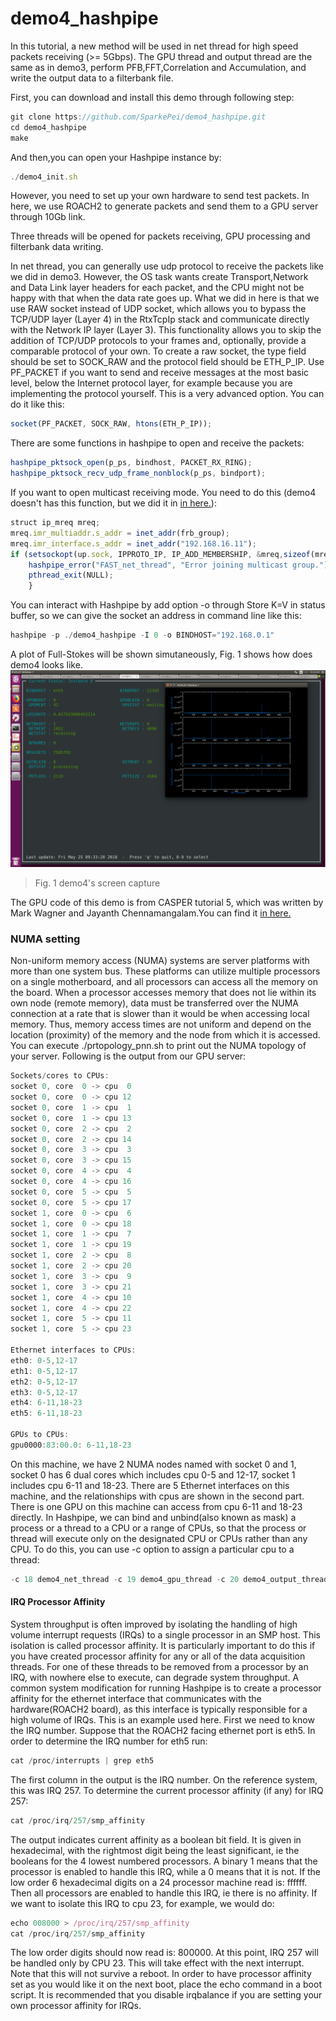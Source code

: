 # demo4_hashpipe
In this tutorial, a new method will be used in net thread for high speed packets receiving (>= 5Gbps). The GPU thread and output thread are the same as in demo3,  perform PFB,FFT,Correlation and Accumulation, and write the output data to a filterbank file.

First, you can download and install this demo through following step:
```javascript
git clone https://github.com/SparkePei/demo4_hashpipe.git
cd demo4_hashpipe
make
```
And then,you can open your Hashpipe instance by:
```javascript
./demo4_init.sh
```
However, you need to set up your own hardware to send test packets. In here, we use ROACH2 to generate packets and send them to a GPU server through 10Gb link.

Three threads will be opened for packets receiving, GPU processing and filterbank data writing.

In net thread, you can generally use udp protocol to receive the packets like we did in demo3. However, the OS task wants create Transport,Network and Data Link layer headers for each packet, and the CPU might not be happy with that when the data rate goes up. What we did in here is that we use RAW socket instead of UDP socket, which allows you to bypass the TCP/UDP layer (Layer 4) in the RtxTcpIp stack and communicate directly with the Network IP layer (Layer 3). This functionality allows you to skip the addition of TCP/UDP protocols to your frames and, optionally, provide a comparable protocol of your own.
To create a raw socket, the type field should be set to SOCK_RAW and the protocol field should be ETH_P_IP.
Use PF_PACKET if you want to send and receive messages at the most basic level, below the Internet protocol layer, for example because you are implementing the protocol yourself.  This is a very advanced option. You can do it like this:
```javascript
socket(PF_PACKET, SOCK_RAW, htons(ETH_P_IP));
```
There are some functions in hashpipe to open and receive the packets:
```javascript
hashpipe_pktsock_open(p_ps, bindhost, PACKET_RX_RING);
hashpipe_pktsock_recv_udp_frame_nonblock(p_ps, bindport);
```
If you want to open multicast receiving mode. You need to do this (demo4 doesn't has this function, but we did it in [in here.](https://github.com/SparkePei/FAST_hashpipe)):
```javascript
struct ip_mreq mreq;
mreq.imr_multiaddr.s_addr = inet_addr(frb_group);
mreq.imr_interface.s_addr = inet_addr("192.168.16.11");
if (setsockopt(up.sock, IPPROTO_IP, IP_ADD_MEMBERSHIP, &mreq,sizeof(mreq)) < 0) {
    hashpipe_error("FAST_net_thread", "Error joining multicast group.");
    pthread_exit(NULL);
    }
```
You can interact with Hashpipe by add option -o through Store K=V in status buffer, so we can give the socket an address in command line like this:
```javascript
hashpipe -p ./demo4_hashpipe -I 0 -o BINDHOST="192.168.0.1"
```
A plot of Full-Stokes will be shown simutaneously, Fig. 1 shows how does demo4 looks like.
![demo4 screen](demo4-screen.png)
> Fig. 1 demo4's screen capture

The GPU code of this demo is from CASPER tutorial 5, which was written by Mark Wagner and Jayanth Chennamangalam.You can find it [in here.](https://casper.berkeley.edu/wiki/Tutorial_5:_Heterogeneous_Instrumentation)
### NUMA setting
Non-uniform memory access (NUMA) systems are server platforms with more than one system bus. These platforms can utilize multiple processors on a single motherboard, and all processors can access all the memory on the board. When a processor accesses memory that does not lie within its own node (remote memory), data must be transferred over the NUMA connection at a rate that is slower than it would be when accessing local memory. Thus, memory access times are not uniform and depend on the location (proximity) of the memory and the node from which it is accessed.
You can execute ./prtopology_pnn.sh to print out the NUMA topology of your server. Following is the output from our GPU server:
```javascript
Sockets/cores to CPUs:
socket 0, core  0 -> cpu  0
socket 0, core  0 -> cpu 12
socket 0, core  1 -> cpu  1
socket 0, core  1 -> cpu 13
socket 0, core  2 -> cpu  2
socket 0, core  2 -> cpu 14
socket 0, core  3 -> cpu  3
socket 0, core  3 -> cpu 15
socket 0, core  4 -> cpu  4
socket 0, core  4 -> cpu 16
socket 0, core  5 -> cpu  5
socket 0, core  5 -> cpu 17
socket 1, core  0 -> cpu  6
socket 1, core  0 -> cpu 18
socket 1, core  1 -> cpu  7
socket 1, core  1 -> cpu 19
socket 1, core  2 -> cpu  8
socket 1, core  2 -> cpu 20
socket 1, core  3 -> cpu  9
socket 1, core  3 -> cpu 21
socket 1, core  4 -> cpu 10
socket 1, core  4 -> cpu 22
socket 1, core  5 -> cpu 11
socket 1, core  5 -> cpu 23

Ethernet interfaces to CPUs:
eth0: 0-5,12-17
eth1: 0-5,12-17
eth2: 0-5,12-17
eth3: 0-5,12-17
eth4: 6-11,18-23
eth5: 6-11,18-23

GPUs to CPUs:
gpu0000:83:00.0: 6-11,18-23
```
On this machine, we have 2 NUMA nodes named with socket 0 and 1, socket 0 has 6 dual cores which includes cpu 0-5 and 12-17, socket 1 includes cpu 6-11 and 18-23. There are 5 Ethernet interfaces on this machine, and the relationships with cpus are shown in the second part. There is one GPU on this machine can access from cpu 6-11 and 18-23 directly.
In Hashpipe, we can bind and unbind(also known as mask) a process or a thread to a CPU or a range of CPUs, so that the process or thread will execute only on the designated CPU or CPUs rather than any CPU.
To do this, you can use -c option to assign a particular cpu to a thread:
```javascript
-c 18 demo4_net_thread -c 19 demo4_gpu_thread -c 20 demo4_output_thread
```
#### IRQ Processor Affinity
System throughput is often improved by isolating the handling of high volume interrupt requests (IRQs) to a single processor in an SMP host. This isolation is called processor affinity. It is particularly important to do this if you have created processor affinity for any or all of the data acquisition threads. For one of these threads to be removed from a processor by an IRQ, with nowhere else to execute, can degrade system throughput. A common system modification for running Hashpipe is to create a processor affinity for the ethernet interface that communicates with the hardware(ROACH2 board), as this interface is typically responsible for a high volume of IRQs. This is an example used here. 
First we need to know the IRQ number. Suppose that the ROACH2 facing ethernet port is eth5. In order to determine the IRQ number for eth5 run:
```javascript
cat /proc/interrupts | grep eth5
```
The first column in the output is the IRQ number. On the reference system, this was IRQ 257. To determine the current processor affinity (if any) for IRQ 257: 
```javascript
cat /proc/irq/257/smp_affinity
```
The output indicates current affinity as a boolean bit field. It is given in hexadecimal, with the rightmost digit being the least significant, ie the booleans for the 4 lowest numbered processors. A binary 1 means that the processor is enabled to handle this IRQ, while a 0 means that it is not. If the low order 6 hexadecimal digits on a 24 processor machine read is: ffffff. Then all processors are enabled to handle this IRQ, ie there is no affinity. If we want to isolate this IRQ to cpu 23, for example, we would do: 
```javascript
echo 008000 > /proc/irq/257/smp_affinity
cat /proc/irq/257/smp_affinity
```
The low order digits should now read is: 800000. At this point, IRQ 257 will be handled only by CPU 23. This will take effect with the next interrupt.
Note that this will not survive a reboot. In order to have processor affinity set as you would like it on the next boot, place the echo command in a boot script.
It is recommended that you disable irqbalance if you are setting your own processor affinity for IRQs. 

